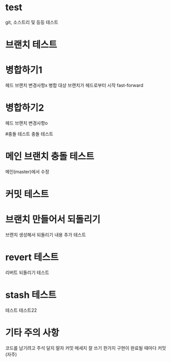 # test
git, 소스트리 및 등등 테스트


# 브랜치 테스트

# 병합하기1
헤드 브랜치 변경사항x
병합 대상 브랜치가 헤드로부터 시작
fast-forward

# 병합하기2
헤드 브랜치 변경사항o



#충돌 테스트
충돌 테스트

# 메인 브랜치 충돌 테스트
메인(master)에서 수정

# 커밋 테스트

# 브랜치 만들어서 되돌리기
브랜치 생성해서 되돌리기
내용 추가 테스트

# revert 테스트
리버트 되돌리기 테스트

# stash 테스트
테스트
테스트22

# 기타 주의 사항
코드를 남기려고 주석 달지 말자
커밋 메세지 잘 쓰기
한가지 구현이 완료될 때마다 커밋(자주)
